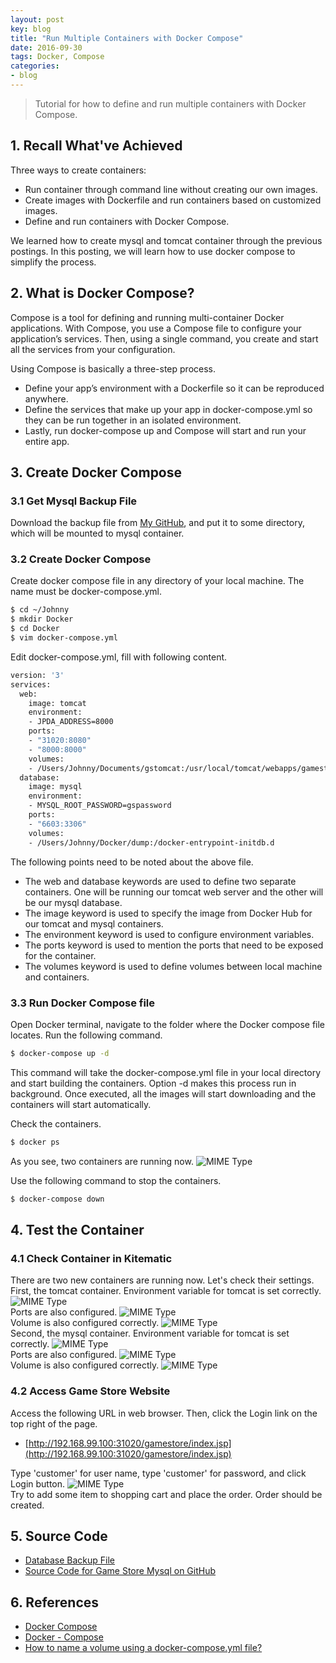 ```yaml
---
layout: post
key: blog
title: "Run Multiple Containers with Docker Compose"
date: 2016-09-30
tags: Docker, Compose
categories:
- blog
---
```


> Tutorial for how to define and run multiple containers with Docker Compose.

## 1. Recall What've Achieved
Three ways to create containers:
* Run container through command line without creating our own images.
* Create images with Dockerfile and run containers based on customized images.
* Define and run containers with Docker Compose.

We learned how to create mysql and tomcat container through the previous postings. In this posting, we will learn how to use docker compose to simplify the process.

## 2. What is Docker Compose?
Compose is a tool for defining and running multi-container Docker applications. With Compose, you use a Compose file to configure your application’s services. Then, using a single command, you create and start all the services from your configuration.

Using Compose is basically a three-step process.
* Define your app’s environment with a Dockerfile so it can be reproduced anywhere.
* Define the services that make up your app in docker-compose.yml so they can be run together in an isolated environment.
* Lastly, run docker-compose up and Compose will start and run your entire app.

## 3. Create Docker Compose
### 3.1 Get Mysql Backup File
Download the backup file from [My GitHub](https://github.com/jojozhuang/Portfolio/blob/master/GameStoreMysql/document/gs_backup.sql), and put it to some directory, which will be mounted to mysql container.
### 3.2 Create Docker Compose
Create docker compose file in any directory of your local machine. The name must be docker-compose.yml.
```sh
$ cd ~/Johnny
$ mkdir Docker
$ cd Docker
$ vim docker-compose.yml
```
Edit docker-compose.yml, fill with following content.
```sh
version: '3'
services:
  web:
    image: tomcat
    environment:
    - JPDA_ADDRESS=8000
    ports:
    - "31020:8080"
    - "8000:8000"
    volumes:
    - /Users/Johnny/Documents/gstomcat:/usr/local/tomcat/webapps/gamestore
  database:
    image: mysql
    environment:
    - MYSQL_ROOT_PASSWORD=gspassword
    ports:
    - "6603:3306"
    volumes:
    - /Users/Johnny/Docker/dump:/docker-entrypoint-initdb.d
```
The following points need to be noted about the above file.
* The web and database keywords are used to define two separate containers. One will be running our tomcat web server and the other will be our mysql database.
* The image keyword is used to specify the image from Docker Hub for our tomcat and mysql containers.
* The environment keyword is used to configure environment variables.
* The ports keyword is used to mention the ports that need to be exposed for the container.
* The volumes keyword is used to define volumes between local machine and containers.

### 3.3 Run Docker Compose file
Open Docker terminal, navigate to the folder where the Docker compose file locates. Run the following command.
```sh
$ docker-compose up -d
```
This command will take the docker-compose.yml file in your local directory and start building the containers. Option -d makes this process run in background.
Once executed, all the images will start downloading and the containers will start automatically.

Check the containers.
```sh
$ docker ps
```
As you see, two containers are running now.
![MIME Type](/public/pics/2016-09-30/run.png)  

Use the following command to stop the containers.
```sh
$ docker-compose down
```
## 4. Test the Container
### 4.1 Check Container in Kitematic
There are two new containers are running now. Let's check their settings.  
First, the tomcat container. Environment variable for tomcat is set correctly.
![MIME Type](/public/pics/2016-09-30/tomcatgeneral.png)  
Ports are also configured.
![MIME Type](/public/pics/2016-09-30/tomcatport.png)  
Volume is also configured correctly.
![MIME Type](/public/pics/2016-09-30/tomcatvolume.png)  
Second, the mysql container. Environment variable for tomcat is set correctly.
![MIME Type](/public/pics/2016-09-30/mysqlgeneral.png)  
Ports are also configured.
![MIME Type](/public/pics/2016-09-30/mysqlport.png)  
Volume is also configured correctly.
![MIME Type](/public/pics/2016-09-30/mysqlvolume.png)  

### 4.2 Access Game Store Website
Access the following URL in web browser. Then, click the Login link on the top right of the page.
* [http://192.168.99.100:31020/gamestore/index.jsp](http://192.168.99.100:31020/gamestore/index.jsp)

Type 'customer' for user name, type 'customer' for password, and click Login button.
![MIME Type](/public/pics/2016-09-30/login.png)  
Try to add some item to shopping cart and place the order. Order should be created.

## 5. Source Code
* [Database Backup File](https://github.com/jojozhuang/Portfolio/blob/master/GameStoreMysql/document/gs_backup.sql)
* [Source Code for Game Store Mysql on GitHub](https://github.com/jojozhuang/Portfolio/tree/master/GameStoreMysql)

## 6. References
* [Docker Compose](https://docs.docker.com/compose/)
* [Docker - Compose](https://www.tutorialspoint.com/docker/docker_compose.htm)
* [How to name a volume using a docker-compose.yml file?](https://stackoverflow.com/questions/41303760/how-to-name-a-volume-using-a-docker-compose-yml-file)
